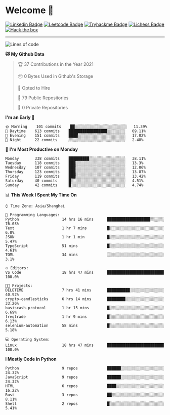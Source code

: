# Welcome 👋

[![Linkedin Badge](https://img.shields.io/badge/-PedroTorres-blue?style=flat-square&logo=Linkedin&logoColor=white&link=https://www.linkedin.com/in/PedroTorres/)](https://www.linkedin.com/in/pedro-torres-cruz/)
[![Leetcode Badge](https://img.shields.io/badge/profile-leetcode-green)](https://leetcode.com/corfucinas/)
[![Tryhackme Badge](https://img.shields.io/badge/profile-tryhackme-blue)](https://tryhackme.com/p/Corfucinas/)
[![Lichess Badge](https://img.shields.io/badge/challenge_me-lichess-yellow)](https://lichess.org/@/Corfucinas)
[![Hack the box](https://img.shields.io/badge/hack_the_box-profile-red)](https://www.hackthebox.eu/profile/375826)

---

<!--START_SECTION:waka-->
![Lines of code](https://img.shields.io/badge/From%20Hello%20World%20I%27ve%20Written-1.4%20million%20lines%20of%20code-blue)

**🐱 My Github Data** 

> 🏆 37 Contributions in the Year 2021
 > 
> 📦 0 Bytes Used in Github's Storage 
 > 
> 💼 Opted to Hire
 > 
> 📜 79 Public Repositories 
 > 
> 🔑 0 Private Repositories  
 > 
**I'm an Early 🐤** 

```text
🌞 Morning    101 commits    ██░░░░░░░░░░░░░░░░░░░░░░░   11.39% 
🌆 Daytime    613 commits    █████████████████░░░░░░░░   69.11% 
🌃 Evening    151 commits    ████░░░░░░░░░░░░░░░░░░░░░   17.02% 
🌙 Night      22 commits     ░░░░░░░░░░░░░░░░░░░░░░░░░   2.48%

```
📅 **I'm Most Productive on Monday** 

```text
Monday       338 commits    █████████░░░░░░░░░░░░░░░░   38.11% 
Tuesday      118 commits    ███░░░░░░░░░░░░░░░░░░░░░░   13.3% 
Wednesday    107 commits    ███░░░░░░░░░░░░░░░░░░░░░░   12.06% 
Thursday     123 commits    ███░░░░░░░░░░░░░░░░░░░░░░   13.87% 
Friday       119 commits    ███░░░░░░░░░░░░░░░░░░░░░░   13.42% 
Saturday     40 commits     █░░░░░░░░░░░░░░░░░░░░░░░░   4.51% 
Sunday       42 commits     █░░░░░░░░░░░░░░░░░░░░░░░░   4.74%

```


📊 **This Week I Spent My Time On** 

```text
⌚︎ Time Zone: Asia/Shanghai

💬 Programming Languages: 
Python                   14 hrs 16 mins      ███████████████████░░░░░░   76.03% 
Text                     1 hr 7 mins         █░░░░░░░░░░░░░░░░░░░░░░░░   6.0% 
JSON                     1 hr 1 min          █░░░░░░░░░░░░░░░░░░░░░░░░   5.47% 
TypeScript               51 mins             █░░░░░░░░░░░░░░░░░░░░░░░░   4.61% 
TOML                     34 mins             ░░░░░░░░░░░░░░░░░░░░░░░░░   3.1%

🔥 Editors: 
VS Code                  18 hrs 47 mins      █████████████████████████   100.0%

🐱‍💻 Projects: 
DELETEME                 7 hrs 41 mins       ██████████░░░░░░░░░░░░░░░   40.92% 
crypto-candlesticks      6 hrs 14 mins       ████████░░░░░░░░░░░░░░░░░   33.26% 
basiscash-protocol       1 hr 15 mins        █░░░░░░░░░░░░░░░░░░░░░░░░   6.69% 
freqtrade                1 hr 9 mins         █░░░░░░░░░░░░░░░░░░░░░░░░   6.13% 
selenium-automation      58 mins             █░░░░░░░░░░░░░░░░░░░░░░░░   5.18%

💻 Operating System: 
Linux                    18 hrs 47 mins      █████████████████████████   100.0%

```

**I Mostly Code in Python** 

```text
Python                   9 repos             ██████░░░░░░░░░░░░░░░░░░░   24.32% 
JavaScript               9 repos             ██████░░░░░░░░░░░░░░░░░░░   24.32% 
HTML                     6 repos             ████░░░░░░░░░░░░░░░░░░░░░   16.22% 
Rust                     3 repos             ██░░░░░░░░░░░░░░░░░░░░░░░   8.11% 
Shell                    2 repos             █░░░░░░░░░░░░░░░░░░░░░░░░   5.41%

```



<!--END_SECTION:waka-->
